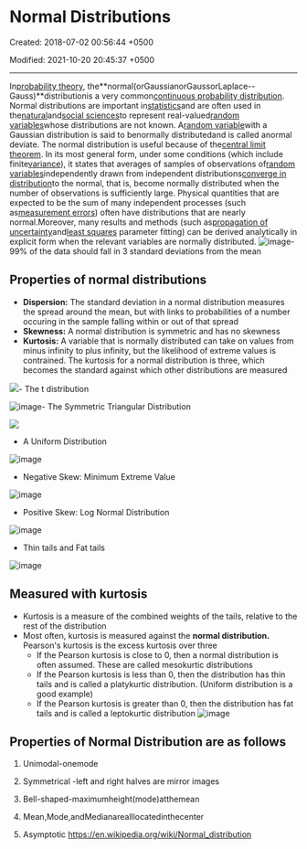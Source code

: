 # Normal Distributions

Created: 2018-07-02 00:56:44 +0500

Modified: 2021-10-20 20:45:37 +0500

---

In[probability theory](https://en.wikipedia.org/wiki/Probability_theory), the**normal(orGaussianorGaussorLaplace--Gauss)**distributionis a very common[continuous probability distribution](https://en.wikipedia.org/wiki/Continuous_probability_distribution). Normal distributions are important in[statistics](https://en.wikipedia.org/wiki/Statistics)and are often used in the[natural](https://en.wikipedia.org/wiki/Natural_science)and[social sciences](https://en.wikipedia.org/wiki/Social_science)to represent real-valued[random variables](https://en.wikipedia.org/wiki/Random_variable)whose distributions are not known. A[random variable](https://en.wikipedia.org/wiki/Random_variable)with a Gaussian distribution is said to benormally distributedand is called anormal deviate.
The normal distribution is useful because of the[central limit theorem](https://en.wikipedia.org/wiki/Central_limit_theorem). In its most general form, under some conditions (which include finite[variance](https://en.wikipedia.org/wiki/Variance)), it states that averages of samples of observations of[random variables](https://en.wikipedia.org/wiki/Random_variables)independently drawn from independent distributions[converge in distribution](https://en.wikipedia.org/wiki/Convergence_in_distribution)to the normal, that is, become normally distributed when the number of observations is sufficiently large. Physical quantities that are expected to be the sum of many independent processes (such as[measurement errors](https://en.wikipedia.org/wiki/Measurement_error)) often have distributions that are nearly normal.Moreover, many results and methods (such as[propagation of uncertainty](https://en.wikipedia.org/wiki/Propagation_of_uncertainty)and[least squares](https://en.wikipedia.org/wiki/Least_squares) parameter fitting) can be derived analytically in explicit form when the relevant variables are normally distributed.
![image](media/Normal-Distributions-image1.jpeg)-   99% of the data should fall in 3 standard deviations from the mean

## Properties of normal distributions

- **Dispersion:** The standard deviation in a normal distribution measures the spread around the mean, but with links to probabilities of a number occuring in the sample falling within or out of that spread
- **Skewness:** A normal distribution is symmetric and has no skewness
- **Kurtosis:** A variable that is normally distributed can take on values from minus infinity to plus infinity, but the likelihood of extreme values is contrained. The kurtosis for a normal distribution is three, which becomes the standard against which other distributions are measured

![](media/Normal-Distributions-image2.jpeg)-   The t distribution

![image](media/Normal-Distributions-image3.jpg)-   The Symmetric Triangular Distribution

![](media/Normal-Distributions-image4.jpg)

- A Uniform Distribution

![image](media/Normal-Distributions-image5.jpg)

- Negative Skew: Minimum Extreme Value

![image](media/Normal-Distributions-image6.jpeg)

- Positive Skew: Log Normal Distribution

![image](media/Normal-Distributions-image7.jpeg)

- Thin tails and Fat tails

![image](media/Normal-Distributions-image8.jpeg)

## Measured with kurtosis

- Kurtosis is a measure of the combined weights of the tails, relative to the rest of the distribution
- Most often, kurtosis is measured against the **normal distribution.** Pearson's kurtosis is the excess kurtosis over three
  - If the Pearson kurtosis is close to 0, then a normal distribution is often assumed. These are called mesokurtic distributions
  - If the Pearson kurtosis is less than 0, then the distribution has thin tails and is called a platykurtic distribution. (Uniform distribution is a good example)
  - If the Pearson kurtosis is greater than 0, then the distribution has fat tails and is called a leptokurtic distribution
![image](media/Normal-Distributions-image9.jpeg)

## Properties of Normal Distribution are as follows

1. Unimodal-onemode

2. Symmetrical -left and right halves are mirror images

3. Bell-shaped-maximumheight(mode)atthemean

4. Mean,Mode,andMedianarealllocatedinthecenter

5. Asymptotic
<https://en.wikipedia.org/wiki/Normal_distribution>
